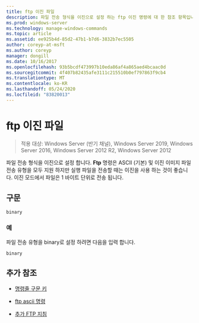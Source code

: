 ```yaml
---
title: ftp 이진 파일
description: 파일 전송 형식을 이진으로 설정 하는 ftp 이진 명령에 대 한 참조 항목입니다.
ms.prod: windows-server
ms.technology: manage-windows-commands
ms.topic: article
ms.assetid: ee925b4d-85d2-47b1-b7d6-3832b7ec5505
author: coreyp-at-msft
ms.author: coreyp
manager: dongill
ms.date: 10/16/2017
ms.openlocfilehash: 93b5bcdf473997b10eda86af4a865aed4bcaac0d
ms.sourcegitcommit: 4f407b82435afe3111c215510b0ef797863f9cb4
ms.translationtype: MT
ms.contentlocale: ko-KR
ms.lasthandoff: 05/24/2020
ms.locfileid: "83820013"
---
```

# <a name="ftp-binary"></a>ftp 이진 파일

> 적용 대상: Windows Server (반기 채널), Windows Server 2019, Windows Server 2016, Windows Server 2012 R2, Windows Server 2012

파일 전송 형식을 이진으로 설정 합니다. **Ftp** 명령은 ASCII (기본) 및 이진 이미지 파일 전송 유형을 모두 지원 하지만 실행 파일을 전송할 때는 이진을 사용 하는 것이 좋습니다. 이진 모드에서 파일은 1 바이트 단위로 전송 됩니다.

## <a name="syntax"></a>구문

```
binary
```

### <a name="examples"></a>예

파일 전송 유형을 binary로 설정 하려면 다음을 입력 합니다.

```
binary
```

## <a name="additional-references"></a>추가 참조

- [명령줄 구문 키](command-line-syntax-key.md)

- [ftp ascii 명령](ftp-ascii.md)

- [추가 FTP 지침](https://docs.microsoft.com/previous-versions/orphan-topics/ws.10/cc756013(v=ws.10))

